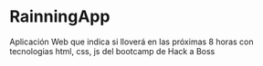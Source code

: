 # RainningApp
Aplicación Web que indica si lloverá en las próximas 8 horas con tecnologias html, css, js del bootcamp de Hack a Boss 
